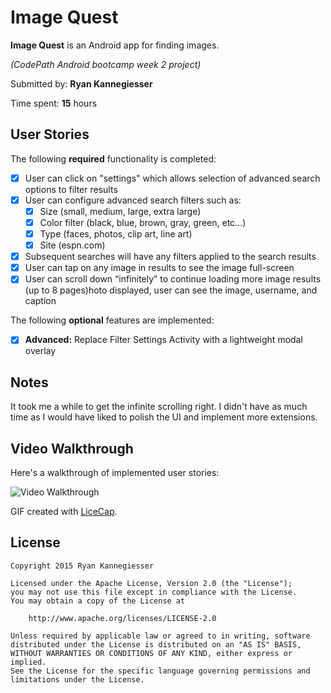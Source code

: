 # Image Quest

**Image Quest** is an Android app for finding images.

*(CodePath Android bootcamp week 2 project)*

Submitted by: **Ryan Kannegiesser**

Time spent: **15** hours

## User Stories

The following **required** functionality is completed:

* [x] User can click on "settings" which allows selection of advanced search options to filter results
* [x] User can configure advanced search filters such as:
   * [x] Size (small, medium, large, extra large)
   * [x] Color filter (black, blue, brown, gray, green, etc...)
   * [x] Type (faces, photos, clip art, line art)
   * [x] Site (espn.com)
* [x] Subsequent searches will have any filters applied to the search results
* [x] User can tap on any image in results to see the image full-screen
* [x] User can scroll down “infinitely” to continue loading more image results (up to 8 pages)hoto displayed, user can see the image, username, and caption

The following **optional** features are implemented:

* [x] **Advanced:** Replace Filter Settings Activity with a lightweight modal overlay

## Notes

It took me a while to get the infinite scrolling right. I didn't have as much time as I would have
liked to polish the UI and implement more extensions.

## Video Walkthrough

Here's a walkthrough of implemented user stories:

<img src='http://i.imgur.com/5aKbxEt.gif' title='Video Walkthrough' width='' alt='Video Walkthrough' />

GIF created with [LiceCap](http://www.cockos.com/licecap/).

## License

    Copyright 2015 Ryan Kannegiesser

    Licensed under the Apache License, Version 2.0 (the "License");
    you may not use this file except in compliance with the License.
    You may obtain a copy of the License at

        http://www.apache.org/licenses/LICENSE-2.0

    Unless required by applicable law or agreed to in writing, software
    distributed under the License is distributed on an "AS IS" BASIS,
    WITHOUT WARRANTIES OR CONDITIONS OF ANY KIND, either express or implied.
    See the License for the specific language governing permissions and
    limitations under the License.
